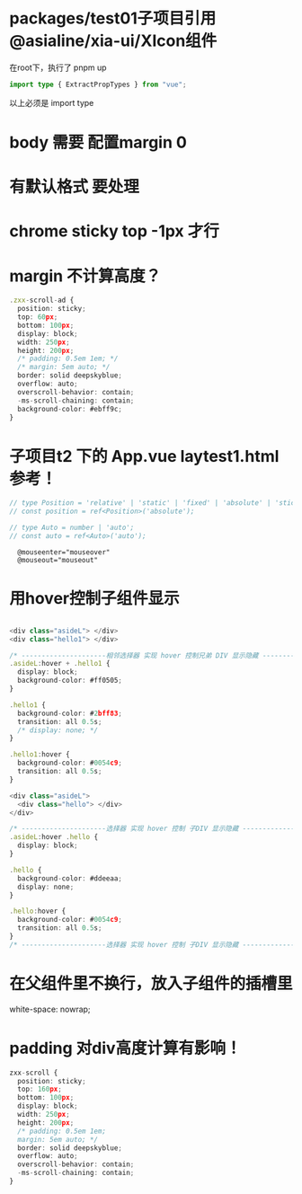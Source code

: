 # packages/test01子项目引用 @asialine/xia-ui/XIcon组件
在root下，执行了 pnpm up
```ts
import type { ExtractPropTypes } from "vue";
```
以上必须是 import type

# body 需要 配置margin 0

# <ul></ul> <p> 有默认格式 要处理

# chrome sticky top -1px 才行

# margin 不计算高度？
```ts
.zxx-scroll-ad {
  position: sticky;
  top: 60px;
  bottom: 100px;
  display: block;
  width: 250px;
  height: 200px;
  /* padding: 0.5em 1em; */
  /* margin: 5em auto; */
  border: solid deepskyblue;
  overflow: auto;
  overscroll-behavior: contain;
  -ms-scroll-chaining: contain;
  background-color: #ebff9c;
}
```
# 子项目t2 下的 App.vue laytest1.html 参考！

```ts
// type Position = 'relative' | 'static' | 'fixed' | 'absolute' | 'sticky';
// const position = ref<Position>('absolute');

// type Auto = number | 'auto';
// const auto = ref<Auto>('auto');
```
      @mouseenter="mouseover"
      @mouseout="mouseout"

# 用hover控制子组件显示
```ts

<div class="asideL"> </div>
<div class="hello1"> </div>

/* ---------------------相邻选择器 实现 hover 控制兄弟 DIV 显示隐藏 --------------  */
.asideL:hover + .hello1 {
  display: block;
  background-color: #ff0505;
}

.hello1 {
  background-color: #2bff83;
  transition: all 0.5s;
  /* display: none; */
}

.hello1:hover {
  background-color: #0054c9;
  transition: all 0.5s;
}

<div class="asideL">
  <div class="hello"> </div>
</div>

/* ---------------------选择器 实现 hover 控制 子DIV 显示隐藏 --------------  */
.asideL:hover .hello {
  display: block;
}

.hello {
  background-color: #ddeeaa;
  display: none;
}

.hello:hover {
  background-color: #0054c9;
  transition: all 0.5s;
}
/* ---------------------选择器 实现 hover 控制 子DIV 显示隐藏 --------------  */
```

# 在父组件里不换行，放入子组件的插槽里
  white-space: nowrap;


# padding 对div高度计算有影响！

```ts
zxx-scroll {
  position: sticky;
  top: 160px;
  bottom: 100px;
  display: block;
  width: 250px;
  height: 200px;
  /* padding: 0.5em 1em;
  margin: 5em auto; */
  border: solid deepskyblue;
  overflow: auto;
  overscroll-behavior: contain;
  -ms-scroll-chaining: contain;
}
```
